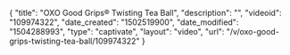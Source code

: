 {
    "title": "OXO Good Grips&reg; Twisting Tea Ball",
    "description": "",
    "videoid": "109974322",
    "date_created": "1502519900",
    "date_modified": "1504288993",
    "type": "captivate",
    "layout": "video",
    "url": "\/v\/oxo-good-grips-twisting-tea-ball\/109974322"
}